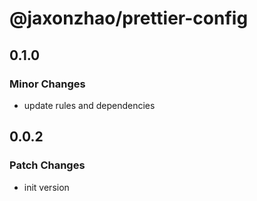 # @jaxonzhao/prettier-config

## 0.1.0

### Minor Changes

- update rules and dependencies

## 0.0.2

### Patch Changes

- init version
